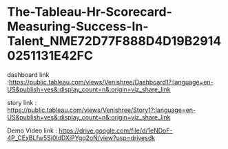 # The-Tableau-Hr-Scorecard-Measuring-Success-In-Talent_NME72D77F888D4D19B29140251131E42FC


dashboard link :https://public.tableau.com/views/Venishree/Dashboard1?:language=en-US&publish=yes&:display_count=n&:origin=viz_share_link


story link : https://public.tableau.com/views/Venishree/Story1?:language=en-US&publish=yes&:display_count=n&:origin=viz_share_link


Demo Video link : https://drive.google.com/file/d/1eNDoF-4P_CExBLfw5Si0ldDXiPYgq2oN/view?usp=drivesdk




